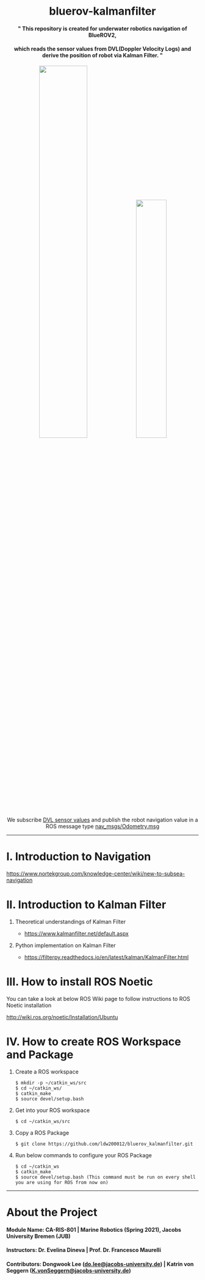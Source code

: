 # <div align=center>bluerov-kalmanfilter</div>
#### <div align="center">" This repository is created for underwater robotics navigation of BlueROV2, </div>
#### <div align="center"> which reads the sensor values from DVL(Doppler Velocity Logs) and derive the position of robot via Kalman Filter. "</div>

<div align="center">
       <img src="https://bluerobotics.com/wp-content/uploads/2016/06/BlueROV2-4-lumen-1.png" width="50%">
       <img src="https://waterlinked.com/wp-content/uploads/2020/03/DSC04478_1600_web.jpg" width="40%">
</div><br>

<div align="center">We subscribe <a href="https://waterlinked.github.io/docs/dvl/dvl-protocol/">DVL sensor values</a>
and publish the robot navigation value in a ROS message type <a href="http://docs.ros.org/en/melodic/api/nav_msgs/html/msg/Odometry.html">nav_msgs/Odometry.msg</a></div>

***

# I. Introduction to Navigation
https://www.nortekgroup.com/knowledge-center/wiki/new-to-subsea-navigation

# II. Introduction to Kalman Filter
1. Theoretical understandings of Kalman Filter

    - https://www.kalmanfilter.net/default.aspx

2. Python implementation on Kalman Filter

    - https://filterpy.readthedocs.io/en/latest/kalman/KalmanFilter.html

# III. How to install ROS Noetic
You can take a look at below ROS Wiki page to follow instructions to ROS Noetic installation

http://wiki.ros.org/noetic/Installation/Ubuntu

# IV. How to create ROS Workspace and Package
1. Create a ROS workspace

       $ mkdir -p ~/catkin_ws/src
       $ cd ~/catkin_ws/
       $ catkin_make
       $ source devel/setup.bash

2. Get into your ROS workspace

       $ cd ~/catkin_ws/src
       
3. Copy a ROS Package

       $ git clone https://github.com/ldw200012/bluerov_kalmanfilter.git

4. Run below commands to configure your ROS Package

       $ cd ~/catkin_ws
       $ catkin_make
       $ source devel/setup.bash (This command must be run on every shell you are using for ROS from now on)

***
# About the Project

#### Module Name: CA-RIS-801 | Marine Robotics (Spring 2021), Jacobs University Bremen (JUB)
#### Instructors: Dr. Evelina Dineva | Prof. Dr. Francesco Maurelli
#### Contributors: Dongwook Lee (do.lee@jacobs-university.de) | Katrin von Seggern (K.vonSeggern@jacobs-university.de)


